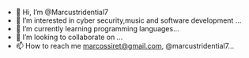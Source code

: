 - 👋 Hi, I’m @Marcustridential7
- 👀 I’m interested in cyber security,music and software development ...
- 🌱 I’m currently learning programming languages...
- 💞️ I’m looking to collaborate on ...
- 📫 How to reach me marcossiret@gmail.com, @marcustridential7...

<!---
Marcustridential7/Marcustridential7 is a ✨ special ✨ repository because its `README.md` (this file) appears on your GitHub profile.
You can click the Preview link to take a look at your changes.
--->
